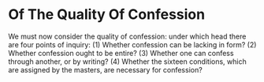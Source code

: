 # Of The Quality Of Confession

We must now consider the quality of confession: under which head there are four points of inquiry:
(1) Whether confession can be lacking in form?
(2) Whether confession ought to be entire?
(3) Whether one can confess through another, or by writing?
(4) Whether the sixteen conditions, which are assigned by the masters, are necessary for confession?